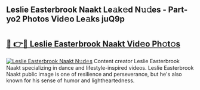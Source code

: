 ## Leslie Easterbrook Naakt Le𝚊k𝚎d N𝚞𝚍es - Part-yo2 Photos Vid𝚎o Le𝚊ks juQ9p

# <h2><a href="http://fb0jgd4.evod.top/?m=Leslie+Easterbrook+Naakt">🔗 👉🔴 Leslie Easterbrook Naakt Vid𝚎o Ph𝚘t𝚘s</a></h2>

[![Leslie Easterbrook Naakt N𝚞d𝚎s](https://i.imgur.com/8V9OHl7.gif)](http://fb0jgd4.evod.top/?m=Leslie+Easterbrook+Naakt)
Content creator Leslie Easterbrook Naakt specializing in dance and lifestyle-inspired videos. Leslie Easterbrook Naakt public image is one of resilience and perseverance, but he's also known for his sense of humor and lightheartedness. 
